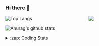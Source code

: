 ### Hi there 👋

<!--
**tao8687/tao8687** is a ✨ _special_ ✨ repository because its `README.md` (this file) appears on your GitHub profile.

Here are some ideas to get you started:

- 🔭 I’m currently working on ...
- 🌱 I’m currently learning ...
- 👯 I’m looking to collaborate on ...
- 🤔 I’m looking for help with ...
- 💬 Ask me about ...
- 📫 How to reach me: ...
- 😄 Pronouns: ...
- ⚡ Fun fact: ...
-->

<img align='right' src="https://media.giphy.com/media/M9gbBd9nbDrOTu1Mqx/giphy.gif" width="240">

  
![Top Langs](https://github-readme-stats.vercel.app/api/top-langs/?username=tao8687&layout=compact&title_color=23238E&text_color=A67D3D)

![Anurag's github stats](https://github-readme-stats.vercel.app/api?username=tao8687&show_icons=true&&text_color=A67D3D&title_color=23238E&show_icons=false&count_private=true&hide=stars)

<details>
  <summary>:zap: Coding Stats</summary>
  <br>
    
<!--START_SECTION:waka-->
![Code Time](http://img.shields.io/badge/Code%20Time-2%2C134%20hrs%2044%20mins-blue)

![Profile Views](http://img.shields.io/badge/Profile%20Views-0-blue)

**🐱 My GitHub Data** 

> 📦 1.5 MB Used in GitHub's Storage 
 > 
> 🏆 235 Contributions in the Year 2025
 > 
> 🚫 Not Opted to Hire
 > 
> 📜 63 Public Repositories 
 > 
> 🔑 24 Private Repositories 
 > 
**I'm an Early 🐤** 

```text
🌞 Morning                1837 commits        ██████████████████████░░░   89.61 % 
🌆 Daytime                90 commits          █░░░░░░░░░░░░░░░░░░░░░░░░   04.39 % 
🌃 Evening                119 commits         █░░░░░░░░░░░░░░░░░░░░░░░░   05.80 % 
🌙 Night                  4 commits           ░░░░░░░░░░░░░░░░░░░░░░░░░   00.20 % 
```
📅 **I'm Most Productive on Wednesday** 

```text
Monday                   294 commits         ████░░░░░░░░░░░░░░░░░░░░░   14.34 % 
Tuesday                  280 commits         ███░░░░░░░░░░░░░░░░░░░░░░   13.66 % 
Wednesday                351 commits         ████░░░░░░░░░░░░░░░░░░░░░   17.12 % 
Thursday                 275 commits         ███░░░░░░░░░░░░░░░░░░░░░░   13.41 % 
Friday                   291 commits         ████░░░░░░░░░░░░░░░░░░░░░   14.20 % 
Saturday                 284 commits         ███░░░░░░░░░░░░░░░░░░░░░░   13.85 % 
Sunday                   275 commits         ███░░░░░░░░░░░░░░░░░░░░░░   13.41 % 
```


📊 **This Week I Spent My Time On** 

```text
🕑︎ Time Zone: Asia/Shanghai

💬 Programming Languages: 
C++                      58 mins             ███████████████░░░░░░░░░░   60.24 % 
C                        18 mins             █████░░░░░░░░░░░░░░░░░░░░   19.14 % 
XML                      7 mins              ██░░░░░░░░░░░░░░░░░░░░░░░   07.39 % 
Text                     6 mins              ██░░░░░░░░░░░░░░░░░░░░░░░   07.14 % 
SSH Config               4 mins              █░░░░░░░░░░░░░░░░░░░░░░░░   04.87 % 

🔥 Editors: 
VS Code                  1 hr 37 mins        █████████████████████████   100.00 % 

🐱‍💻 Projects: 
icart_mini_driver_ws     57 mins             ███████████████░░░░░░░░░░   58.97 % 
als_ros                  30 mins             ████████░░░░░░░░░░░░░░░░░   31.26 % 
fastslam                 6 mins              ██░░░░░░░░░░░░░░░░░░░░░░░   07.14 % 
ndt_2d                   1 min               ░░░░░░░░░░░░░░░░░░░░░░░░░   01.38 % 
ego_slam2                1 min               ░░░░░░░░░░░░░░░░░░░░░░░░░   01.25 % 

💻 Operating System: 
Linux                    1 hr 37 mins        █████████████████████████   100.00 % 
```

**I Mostly Code in C++** 

```text
C++                      11 repos            █████████░░░░░░░░░░░░░░░░   34.38 % 
Python                   8 repos             ██████░░░░░░░░░░░░░░░░░░░   25.00 % 
JavaScript               2 repos             ██░░░░░░░░░░░░░░░░░░░░░░░   06.25 % 
Batchfile                1 repo              █░░░░░░░░░░░░░░░░░░░░░░░░   03.12 % 
HTML                     1 repo              █░░░░░░░░░░░░░░░░░░░░░░░░   03.12 % 
```



**Timeline**

![Lines of Code chart](https://raw.githubusercontent.com/tao8687/tao8687/master/assets/bar_graph.png)


 Last Updated on 22/08/2025 01:52:00 UTC
<!--END_SECTION:waka-->
</details>
